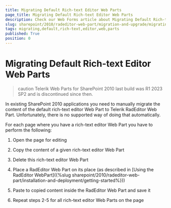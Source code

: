 ```yaml
---
title: Migrating Default Rich-text Editor Web Parts
page_title: Migrating Default Rich-text Editor Web Parts
description: Check our Web Forms article about Migrating Default Rich-text Editor Web Parts.
slug: sharepoint/2010/radeditor-web-part/migration-and-upgrade/migrating-default-rich-text-editor-web-parts
tags: migrating,default,rich-text,editor,web,parts
published: True
position: 0
---
```


# Migrating Default Rich-text Editor Web Parts

>caution Telerik Web Parts for SharePoint 2010 last build was R1 2023 SP2 and is discontinued since then.
 

In existing SharePoint 2010 applications you need to manually migrate the content of the default rich-text editor Web Part to Telerik RadEditor Web Part. Unfortunately, there is no supported way of doing that automatically.

For each page where you have a rich-text editor Web Part you have to perform the following:

1. Open the page for editing

1. Copy the content of a given rich-text editor Web Part

1. Delete this rich-text editor Web Part

1. Place a RadEditor Web Part on its place (as described in [Using the RadEditor WebPart]({%slug sharepoint/2010/radeditor-web-part/installation-and-deployment/getting-started%}))

1. Paste to copied content inside the RadEditor Web Part and save it

1. Repeat steps 2-5 for all rich-text editor Web Parts on the page
